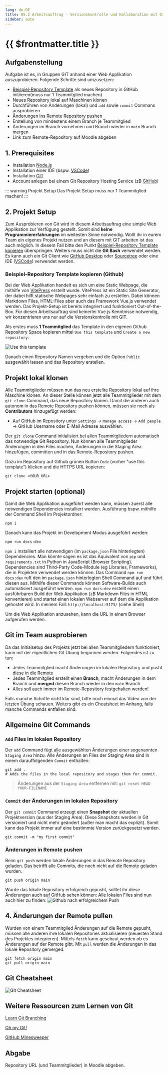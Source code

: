```yaml
---
lang: de-DE
title: 05.2 Arbeitsauftrag - Versionskontrolle und Kollaboration mit GIT
sidebar: auto
---
```


# {{ $frontmatter.title }}
## Aufgabenstellung
Aufgabe ist es, in Gruppen GIT anhand einer Web Applikation auszuprobieren. Folgende Schritte sind umzusetzen:
* [Beispiel-Repository Template](https://github.com/leonardo1710/cwa-template-web-app) als neues Repository in GitHub initiieren(muss nur 1 Teammitglied machen)
* Neues Repository lokal auf Maschinen klonen
* Durchführen von Änderungen (lokal) und `add` sowie `commit` Commans ausprobieren
* Änderungen ins Remote Repository pushen
* Erstellung von mindestens einem Branch je Teammitglied
* Änderungen im Branch vornehmen und Branch wieder in `main` Branch mergen
* Link zum Remote-Repository auf Moodle abgeben
  
## 1. Prerequisites
* Installation [Node.js](https://nodejs.org/en/download/)
* Installation einer IDE (bspw. [VSCode](https://code.visualstudio.com/download))
* Installation [GIT](https://git-scm.com/downloads)
* Account anlegen bei einem Git Repository Hosting Service (zB [GitHub](https://github.com/))

::: warning Projekt Setup
Das Projekt Setup muss nur 1 Teammitglied machen!
:::

## 2. Projekt Setup
Zum Ausprobieren von Git wird in diesem Arbeitsauftrag eine simple Web Applikation zur Verfügung gestellt. Somit sind **keine Programmiererfahrungen** im weitesten Sinne notwendig. Wollt ihr in eurem Team ein eigenes Projekt nutzen und an diesem mit GIT arbeiten ist das auch möglich. In diesem Fall bitte den Punkt [Beispiel-Repository Template kopieren](#projekt-klonen) überspringen.
Weiters muss nicht die **Git Bash** verwendet werden. Es kann auch ein Git Client wie [GitHub Desktop](https://desktop.github.com/) oder [Sourcetree](https://www.sourcetreeapp.com/) oder eine IDE ([VSCode](https://code.visualstudio.com/download)) verwendet werden.

### Beispiel-Repository Template kopieren (Github)
Bei der Web Applikation handelt es sich um eine Static Webpage, die mithilfe von [VitePress](https://vitepress.dev/) erstellt wurde. VitePress ist ein Static Site Generator, der dabei hilft statische Webpages sehr einfach zu erstellen. Dabei können Markdown Files, HTML-Files aber auch das Framework Vue.js verwendet werden. Das Projekt-Setup ist bereits integriert und funktioniert Out-of-the-Box. Für diesen Arbeitsauftrag sind keinerlei Vue.js Kenntnisse notwendig, wir konzentrieren uns nur auf die Versionskontrolle mit GIT. 

Als erstes muss **1 Teammitglied** das Template in den eigenen Github Repository Space kopieren mittel `Use this template` und `Create a new repository`:

![Use this template](./img/clone_template.png)

Danach einen Repository Namen vergeben und die Option `Public` ausgewählt lassen und das Repository erstellen. 

## Projekt lokal klonen 
Alle Teammitglieder müssen nun das neu erstellte Repository lokal auf ihre Maschine klonen. 
An dieser Stelle können jetzt alle Teammitglieder mit dem `git clone` Command, das neue Repository klonen. Damit die anderen auch autonom in das Remote Repository pushen können, müssen sie noch als **Contributors** hinzugefügt werden:
* Auf GitHub im Repository unter `Settings` -> `Manage access` -> `Add people` -> GitHub Username oder E-Mail Adresse auswählen.

Der `git clone` Command initialisiert bei allen Teammitgliedern automatisch das notwendige Git Repository. Nun können alle Teammitglieder Änderungen in den Files machen, Änderungen in die Staging Area hinzufügen, committen und in das Remote-Repository pushen.

Dazu im Repository auf Github grünen Button `Code` (vorher "use this template") klicken und die HTTPS URL kopieren:

``` git
git clone <YOUR_URL>
```

## Projekt starten (optional)
Damit die Web Applikation ausgeführt werden kann, müssen zuerst alle notwendigen Dependencies installiert werden. Ausführung bspw. mithilfe der Command Shell im Projektordner:

``` shell
npm i 
```

Danach kann das Projekt im Development Modus ausgeführt werden:

```
npm run docs:dev
```

`npm i` installiert alle notwendigen (im `package.json` File hinterlegten) Dependencies. Man könnte sagen es ist das Äquivalent von `pip` und `requirements.txt` in Python in JavaScript (Browser Scripting). Dependencies sind Third-Party Code-Module (eg Libraries, Frameworks), die in Projekten verwendet werden können. 
Das Command `npm run docs:dev` ruft den im `package.json` hinterlegten Shell Command auf und führt diesen aus. Mithilfe dieser Commands können Software-Builds auch automatisiert ausgeführt werden. `npm run docs:dev` erstellt einen ausführbaren Build der Web Applikation (zB Markdown Files in HTML konvertieren) und startet einen lokalen Webserver auf dem die Applikation gehostet wird.
In meinem Fall: `http://localhost:5173/` (siehe Shell)

Um die Web Applikation anzusehen, kann die URL in einem Browser aufgerufen werden.

## Git im Team ausprobieren
Da das Initialsetup des Projekts jetzt bei allen Teammitgliedern funktioniert, kann mit der eigentlichen Git Übung begonnen werden. Folgendes ist zu tun:
* Jedes Teammitglied macht Änderungen im lokalen Repository und pusht diese in die Remote
* Jedes Teammitglied erstellt einen **Branch**, macht Änderungen in dem Branch und **merged** diesen Branch wieder in den `main` Branch
* Alles soll auch immer im Remote-Repository festgehalten werden!
  
Falls manche Schritte nicht klar sind, bitte noch einmal das Video von der letzten Übung schauen. Weiters gibt es ein Cheatsheet im Anhang, falls manche Commands entfallen sind.


## Allgemeine Git Commands

### `Add` Files im lokalen Repository
Der `add` Command fügt alle ausgewählten Änderungen einer sogenannten `Staging Area` hinzu. Alle Änderungen an Files der Staging Area sind in einem darauffolgenden `Commit` enthalten:

``` git
git add .
# Adds the files in the local repository and stages them for commit. 
```
> Änderungen aus der `Staging Area` entfernen mit: `git reset HEAD YOUR-FILENAME`

### `Commit` der Änderungen im lokalen Repository
Der `git commit` Command erzeugt einen **Snapshot** der aktuellen Projektversion (aus der Staging Area). Diese Snapshots werden in Git versioniert und nicht mehr geändert (außer man macht das explizit). Somit kann das Projekt immer auf eine bestimmte Version zurückgesetzt werden. 
``` git
git commit -m "my first commit"
```

### Änderungen in Remote **pushen**
Beim `git push` werden lokale Änderungen in das Remote Repository geladen. Das betrifft alle Commits, die noch nicht auf die Remote geladen wurden. 

``` git
git push origin main
```

Wurde das lokale Repository erfolgreich gepusht, solltet ihr diese Änderungen auch auf GitHub sehen können: Alle lokalen Files sind nun auch hier zu finden:
![Github nach erfolgreichem Push](./img/remote_github.png)


## 4. Änderungen der Remote **pullen**
Wurden von einem Teammitglied Änderungen auf die Remote gepusht, müssen alle anderen ihre lokalen Repositories aktualisieren (neuesten Stand des Projektes integrieren). Mittels `fetch` kann geschaut werden ob es Änderungen auf der Remote gibt. Mit `pull` werden die Änderungen in das lokale Repository gemerged.

``` git
git fetch origin main
git pull origin main
```

## Git Cheatsheet
![Git Cheatsheet](./img/git_cheatsheet.png)

## Weitere Ressourcen zum Lernen von Git
[Learn Git Branching](https://learngitbranching.js.org/)

[Oh my Git!](https://ohmygit.org/)

[GitHub Minesweeper](https://profy.dev/project/github-minesweeper)


## Abgabe 

Repository URL (und Teammitglieder) in Moodle abgeben.

